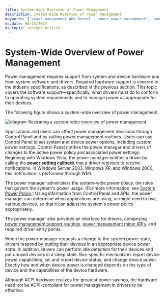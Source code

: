 ```yaml
---
title: System-Wide Overview of Power Management
description: System-Wide Overview of Power Management
keywords: ["power management WDK kernel , about power management", "power management WDK kernel , system-wide overview", "software WDK power management", "Control Panel WDK power management", "system-wide power policy WDK kernel", "power policy WDK kernel", "conserving power WDK kernel"]
ms.date: 06/16/2017
ms.topic: concept-article
---
```


# System-Wide Overview of Power Management





Power management requires support from system and device hardware and from system software and drivers. Required hardware support is covered in the industry specifications, as described in the previous section. This topic covers the software support—specifically, what drivers must do to conform to operating system requirements and to manage power as appropriate for their devices.

The following figure shows a system-wide overview of power management.

![diagram illustrating a system-wide overview of power management.](images/power-comp.png)

Applications and users can affect power management decisions through Control Panel and by calling power management routines. Users can use Control Panel to set system and device power options, including custom power settings. Control Panel notifies the power manager and drivers of changes to the active power policy and associated power settings. Beginning with Windows Vista, the power manager notifies a driver by calling the [**power setting callback**](/windows-hardware/drivers/ddi/ntifs/nf-ntifs-poregisterpowersettingcallback) that a driver registers to receive notifications. In Windows Server 2003, Windows XP, and Windows 2000, this notification is performed through WMI.

The power manager administers the system-wide *power policy*, the rules that govern the system's power usage. (For more information, see [System Power Policy](system-power-policy.md).) Using information from Control Panel and APIs, the power manager can determine when applications are using, or might need to use, various devices, so that it can adjust the system's power policy appropriately.

The power manager also provides an interface for drivers, comprising [power management support routines](./device-power-management-reference.md), [power management minor IRPs](./power-management-minor-irps.md), and required driver entry points.

When the power manager requests a change to the system power state, drivers respond by putting their devices in an appropriate device power state. In addition, drivers can perform idle detection for their devices and put unused devices in a sleep state. Bus-specific mechanisms report device power capabilities, set and report device status, and change device power. Exactly how and when device power is changed depends on the type of device and the capabilities of the device hardware.

Although ACPI hardware realizes the greatest power savings, the hardware need not be ACPI-compliant for power management in drivers to be effective.

 

